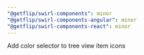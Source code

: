 ```yaml
---
"@getflip/swirl-components": minor
"@getflip/swirl-components-angular": minor
"@getflip/swirl-components-react": minor
---
```


Add color selector to tree view item icons
